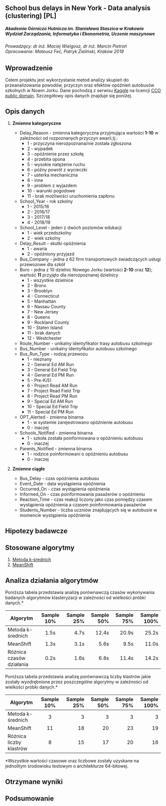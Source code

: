 ## School bus delays in New York - Data analysis (clustering) [PL]

##### Akademia Górniczo Hutnicza im. Stanisława Staszica w Krakowie <br> Wydział Zarządzania, Informatyka i Ekonometria, Uczenie maszynowe
###### Prowadzący: dr inż. Maciej Wielgosz, dr inż. Marcin Pietroń <br> Opracowanie: Mateusz Feć, Patryk Zieliński, Kraków 2019

## Wprowadzenie
Celem projektu jest wykorzystanie metod analizy skupień do przeanalizowania powodów, przyczyn oraz efektów opóźnień autobusów szkolnych w Nowm Jorku. Dane pochodzą z serwisu [Kaggle](https://www.kaggle.com/new-york-city/ny-bus-breakdown-and-delays) na licencji [CCO public domain](https://creativecommons.org/share-your-work/public-domain/cc0/). Szczegółowy opis danych znajduje się poniżej.

## Opis danych
1. **Zmienne kategoryczne**
    * Delay_Reason - zmienna kategoryczna przyjmująca wartości **1-10** w zależności od rozpoznanych przyczyn awarii,tj.:
        * 1 - przyczyna nierozpoznana/nie została zgłoszona
        * 2 - wypadek
        * 3 - opóźnienie przez szkołę
        * 4 - przebita opona
        * 5 - wysokie natężenie ruchu
        * 6 - późny powrót z wycieczki
        * 7 - usterka mechaniczna
        * 8 - inne
        * 9 - problem z wyjazdem
        * 10 - warunki pogodowe
        * 11 - brak możliwości uruchomienia zapłonu
    * School_Year - rok szkolny
        * 1 - 2015/16
        * 2 - 2016/17
        * 3 - 2017/18
        * 4 - 2018/19
    * School_Level - jeden z dwóch poziomów edukacji
        * 1 - wiek przedszkolny
        * 2 - wiek szkolny
    * Delay_Result - skutki opóźnienia
        * 1 - awaria
        * 2 - opóźniony przyjazd
    * Bus_Company - jedna z 62 firm transportowych świadczących usługi przewozowe dla szkół
    * Boro - jedna z 10 dzielnic Nowego Jorku (wartości **2-10** oraz **12**); wartość **11** przyjęto dla nierozpoznanej dzielnicy
        * 1 - wszystkie dzielnice
        * 2 - Bronx
        * 3 - Brooklyn
        * 4 - Connecticut
        * 5 - Manhattan
        * 6 - Nassau County
        * 7 - New Jersey
        * 8 - Queens
        * 9 - Rockland County
        * 10 - Staten Island
        * 11 - brak danych
        * 12 - Westchester
    * Route_Number - unikalny identyfikator trasy autobusu szkolnego
    * Bus_Number - unikalny identyfikator autobusu szkolnego
    * Bus_Run_Type - rodzaj przewozu
        * 1 - nieznany
        * 2 - General Ed AM Run
        * 3 - General Ed Field Trip
        * 4 - General Ed PM Run
        * 5 - Pre-K/EI
        * 6 - Project Read AM Run
        * 7 - Project Read Field Trip
        * 8 - Project Read PM Run
        * 9 - Special Ed AM Run
        * 10 - Special Ed Field Trip
        * 11 - Special Ed PM Run
    * OPT_Alerted - zmienna binarna
        * 1 - w systemie zarejestrowano opóźnienie autobusu
        * 0 - inaczej
    * Schools_Notified - zmienna binarna
        * 1 - szkoła została poinformowana o opóźnieniu autobusu
        * 0 - inaczej
    * Parents_Notified - zmienna binarna 
        * 1 - rodzice poinformowani o opóźnieniu autobusu
        * 0 - inaczej

2. **Zmienne ciągłe**
    * Bus_Delay - czas opóźnienia autobusu
    * Event_Date - data wystąpienia opóźnienia
    * Occurred_On - czas wystąpienia opóźnienia
    * Informed_On - czas poinformowania pasażerów o opóźnieniu
    * Reaction_Time - czas reakcji liczony jako czas pomiędzy czasem wystąpienia opóźnienia a czasem poinformowania pasażerów
    * Students_Number - liczba uczniów znajdujących się w autobusie w momencie wystąpienia opóźnienia
## Hipotezy badawcze
[comment]: <> (todo)

## Stosowane algorytmy
1. [Metoda k-średnich](https://scikit-learn.org/stable/modules/generated/sklearn.cluster.KMeans.html)
2. [MeanShift](https://scikit-learn.org/stable/modules/generated/sklearn.cluster.MeanShift.html)

[comment]: <> (todo: zastanowic sie nad finalnie uzywanymi metodami)
## Analiza działania algorytmów
Poniższa tabela przedstawia analizę porównawczą czasów wykonywania badanych algorytmów klasteryzacji w zależności od wielkości próbki danych.*

| Algorytm                   | Sample 10%    |  Sample 25% | Sample 50% | Sample 75% | Sample 100% |
|----------------------------|:-------------:|------------:|-----------:|-----------:|------------:|
| Metoda k-średnich          |    1.5s       |   4.7s      |   12.4s    |   20.9s    |   25.2s     |
| MeanShift                  |    1.3s       |   3.1s      |    5.6s    |   9.5s     |   11.0s     |
| Różnica czasów działania   |    0.2s       |   1.6s      |    6.8s    |   11.4s    |   14.2s     |

Poniższa tabela przedstawia analizę porównawczą liczby klastrów jakie zostały wyodrębnione przez poszczególne algorytmy w zależności od wielkości próbki danych.*

| Algorytm                   | Sample 10%    |  Sample 25% | Sample 50% | Sample 75% | Sample 100% |
|----------------------------|:-------------:|------------:|-----------:|-----------:|------------:|
| Metoda k-średnich          |    3          |   3         |   3        |       3    |   3         |
| MeanShift                  |    11         |   18        |       20   |   23       |       19    |
| Różnica liczby klastrów    |      8        |     15      |    17      |    20      |     16      |

*Wszystkie wartości czasowe oraz liczbowe zostały uzyskane na jednolitym środowisku testowym o architekturze 64-bitowej.

[comment]: <> (todo: Wykresy/ploty w jakimś dobrym ułożeniu)

## Otrzymane wyniki

[comment]: <> (todo: analiza 2 przypadkow "uzycia")

## Podsumowanie 
[comment]: <> (todo)



